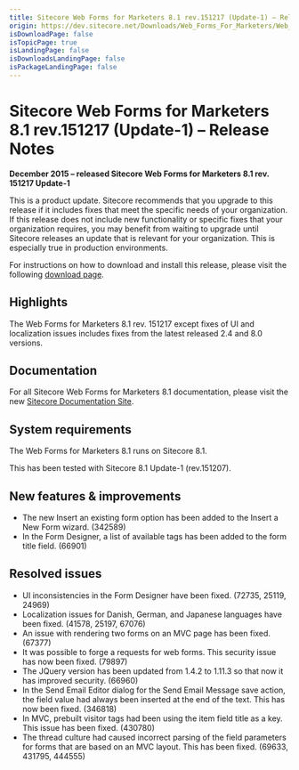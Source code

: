 ```yaml
---
title: Sitecore Web Forms for Marketers 8.1 rev.151217 (Update-1) – Release Notes
origin: https://dev.sitecore.net/Downloads/Web_Forms_For_Marketers/Web_Forms_For_Marketers_81/Web_forms_for_marketers_81_Update1/Release_Notes
isDownloadPage: false
isTopicPage: true
isLandingPage: false
isDownloadsLandingPage: false
isPackageLandingPage: false
---
```


# Sitecore Web Forms for Marketers 8.1 rev.151217 (Update-1) – Release Notes

**December 2015 – released Sitecore Web Forms for Marketers 8.1 rev. 151217 Update-1**

This is a product update. Sitecore recommends that you upgrade to this release if it includes fixes that meet the specific needs of your organization. If this release does not include new functionality or specific fixes that your organization requires, you may benefit from waiting to upgrade until Sitecore releases an update that is relevant for your organization. This is especially true in production environments.

For instructions on how to download and install this release, please visit the following [download page](/downloads/Web_Forms_For_Marketers/Web_Forms_For_Marketers_81/Web_forms_for_marketers_81_Update1).

## Highlights

The Web Forms for Marketers 8.1 rev. 151217 except fixes of UI and localization issues includes fixes from the latest released 2.4 and 8.0 versions.

## Documentation

For all Sitecore Web Forms for Marketers 8.1 documentation, please visit the new [Sitecore Documentation Site](https://doc.sitecore.net/web_forms_for_marketers/).

## System requirements

The Web Forms for Marketers 8.1 runs on Sitecore 8.1.

This has been tested with Sitecore 8.1 Update-1 (rev.151207).

## New features & improvements

-   The new Insert an existing form option has been added to the Insert a New Form wizard. (342589)
-   In the Form Designer, a list of available tags has been added to the form title field. (66901)

## Resolved issues

-   UI inconsistencies in the Form Designer have been fixed. (72735, 25119, 24969)
-   Localization issues for Danish, German, and Japanese languages have been fixed. (41578, 25197, 67076)
-   An issue with rendering two forms on an MVC page has been fixed. (67377)
-   It was possible to forge a requests for web forms. This security issue has now been fixed. (79897)
-   The JQuery version has been updated from 1.4.2 to 1.11.3 so that now it has improved security. (66960)
-   In the Send Email Editor dialog for the Send Email Message save action, the field value had always been inserted at the end of the text. This has now been fixed. (346818)
-   In MVC, prebuilt visitor tags had been using the item field title as a key. This issue has been fixed. (430780)
-   The thread culture had caused incorrect parsing of the field parameters for forms that are based on an MVC layout. This has been fixed. (69633, 431795, 444555)